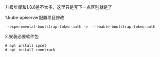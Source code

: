 升级步骤和1.8.6差不太多，这里只是写下一点区别就是了

1.kube-apiserver配置项目修改

`--experimental-bootstrap-token-auth ->  --enable-bootstrap-token-auth`

2.安装必要软件包

```
# apt install ipset
# apt install conntrack
```



